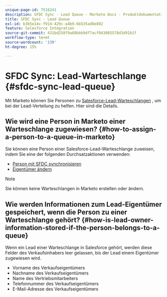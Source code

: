 ```yaml
---
unique-page-id: 7516241
description: SFDC Sync - Lead Queue - Marketo Docs - Produktdokumentation
title: SFDC Sync - Lead Queue
exl-id: b3b5e14c-f914-429c-a4b9-6b535ad8e882
feature: Salesforce Integration
source-git-commit: 431bd258f9a68bbb9df7acf043085578d3d91b1f
workflow-type: tm+mt
source-wordcount: '139'
ht-degree: 15%

---
```


# SFDC Sync: Lead-Warteschlange {#sfdc-sync-lead-queue}

Mit Marketo können Sie Personen zu [Salesforce-Lead-Warteschlangen](https://help.salesforce.com/apex/HTViewHelpDoc?id=queues_overview.htm) , um bei der Lead-Verteilung zu helfen. Hier sind die Details.

## Wie wird eine Person in Marketo einer Warteschlange zugewiesen? {#how-to-assign-a-person-to-a-queue-in-marketo}

Sie können eine Person einer Salesforce-Lead-Warteschlange zuweisen, indem Sie eine der folgenden Durchsatzaktionen verwenden:

* [Person mit SFDC synchronisieren](/help/marketo/product-docs/core-marketo-concepts/smart-campaigns/salesforce-flow-actions/sync-person-to-sfdc.md)
* [Eigentümer ändern](/help/marketo/product-docs/core-marketo-concepts/smart-campaigns/salesforce-flow-actions/change-owner.md)

>[!NOTE]
>
>Sie können keine Warteschlangen in Marketo erstellen oder ändern.

## Wie werden Informationen zum Lead-Eigentümer gespeichert, wenn die Person zu einer Warteschlange gehört? {#how-is-lead-owner-information-stored-if-the-person-belongs-to-a-queue}

Wenn ein Lead einer Warteschlange in Salesforce gehört, werden diese Felder des Verkaufsinhabers leer gelassen, bis der Lead einem Eigentümer zugewiesen wird.

* Vorname des Verkaufseigentümers
* Nachname des Verkaufseigentümers
* Name des Vertriebsmitarbeiters
* Telefonnummer des Verkaufseigentümers
* E-Mail-Adresse des Verkaufseigentümers
